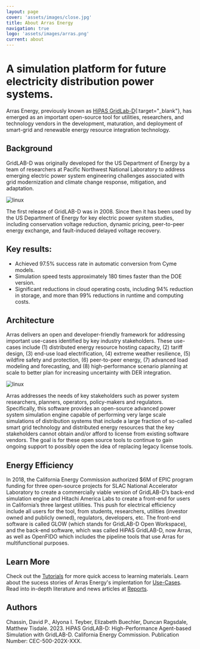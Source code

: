 ```yaml
---
layout: page
cover: 'assets/images/close.jpg'
title: About Arras Energy
navigation: true
logo: 'assets/images/arras.png'
current: about
---
```



# A simulation platform for future electricity distribution power systems.

Arras Energy, previously known as [HiPAS GridLab-D](https://www.energizeinnovation.fund/projects/hipas-gridlab-d-high-performance-agent-based-simulation-using-gridlab-d){:target="_blank"}, has emerged as an important open-source tool for utilities, researchers, and technology vendors in the development, maturation, and deployment of smart-grid and renewable energy resource integration technology. 

## Background

GridLAB-D was originally developed for the US Department of Energy by a team of researchers at Pacific Northwest National Laboratory to address emerging electric power system engineering challenges associated with grid modernization and climate change response, mitigation, and adaptation. 

<img src="{{ site.baseurl }}assets/images/2workers.jpg" alt="linux" style="max-width: 520px;">

The first release of GridLAB-D was in 2008. Since then it has been used by the US Department of Energy for key electric power system studies, including conservation voltage reduction, dynamic pricing, peer-to-peer energy exchange, and fault-induced delayed voltage recovery.

## Key results:
- Achieved 97.5% success rate in automatic conversion from Cyme models.
-  Simulation speed tests approximately 180 times faster than the DOE version.
- Significant reductions in cloud operating costs, including 94% reduction in storage, and
more than 99% reductions in runtime and computing costs.

## Architecture

Arras delivers an open and developer-friendly framework for addressing important use-cases identified by key industry stakeholders. These use-cases include (1) distributed energy resource hosting capacity, (2) tariff design, (3) end-use load electrification, (4) extreme weather resilience, (5) wildfire safety and protection, (6) peer-to-peer energy, (7) advanced load modeling and forecasting, and (8) high-performance scenario planning at scale to better plan for increasing uncertainty with DER integration.

<img src="{{ site.baseurl }}assets/images/dirt.jpg" alt="linux" style="max-width: 520px;">

Arras addresses the needs of key stakeholders such as power system researchers, planners, operators, policy-makers and regulators. Specifically, this software provides an open-source advanced power system simulation engine capable of performing very large scale simulations of distribution systems that include a large fraction of so-called smart grid technology and distributed energy resources that the key stakeholders cannot obtain and/or afford to license from existing software vendors. The goal is for these open source tools to continue to gain ongoing support to possibly open the idea of replacing legacy license tools.

## Energy Efficiency

In 2018, the California Energy Commission authorized $6M of EPIC program funding for three open-source projects for SLAC National Accelerator Laboratory to create a commercially viable version of GridLAB-D’s back-end simulation engine and Hitachi America Labs to create a front-end for users in California’s three largest utilities. This push for electrical efficiency include all users for the tool, from students, researchers, utilities (investor owned and publicly owned), regulators, developers, etc. The front-end software is called GLOW (which stands for GridLAB-D Open Workspace), and the back-end software, which was called HiPAS GridLAB-D, now Arras, as well as OpenFIDO which includes the pipeline tools that use Arras for multifunctional purposes.

## Learn More
Check out the [Tutorials](https://arras-energy.github.io/static-website/tutorials/) for more quick access to learning materials. Learn about the sucess stories of Arras Energy's implentation for [Use-Cases](https://arras-energy.github.io/static-website/use-cases/). Read into in-depth literature and news articles at [Reports](https://arras-energy.github.io/static-website/literature/). 

## Authors
Chassin, David P., Alyona I. Teyber, Elizabeth Buechler, Duncan Ragsdale, Matthew Tisdale. 2023. HiPAS GridLAB-D: High-Performance Agent-based Simulation with GridLAB-D.
California Energy Commission. Publication Number: CEC-500-202X-XXX.

[Tutorials]:  https://arras-energy.github.io/static-website/tutorials/
[Reports]:   https://arras-energy.github.io/static-website/literature/ 
[Use-Cases]:  https://arras-energy.github.io/static-website/use-cases/  
[Arras Energy's GitHub repo]: https://github.com/arras-energy



